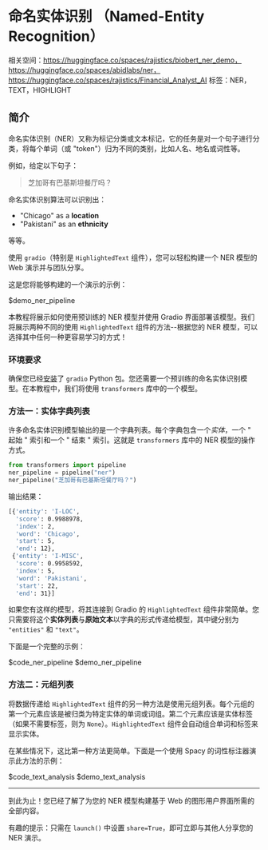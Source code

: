 # 命名实体识别 （Named-Entity Recognition）

相关空间：https://huggingface.co/spaces/rajistics/biobert_ner_demo，https://huggingface.co/spaces/abidlabs/ner，https://huggingface.co/spaces/rajistics/Financial_Analyst_AI
标签：NER，TEXT，HIGHLIGHT

## 简介

命名实体识别（NER）又称为标记分类或文本标记，它的任务是对一个句子进行分类，将每个单词（或 "token"）归为不同的类别，比如人名、地名或词性等。

例如，给定以下句子：

> 芝加哥有巴基斯坦餐厅吗？

命名实体识别算法可以识别出：

- "Chicago" as a **location**
- "Pakistani" as an **ethnicity**

等等。

使用 `gradio`（特别是 `HighlightedText` 组件），您可以轻松构建一个 NER 模型的 Web 演示并与团队分享。

这是您将能够构建的一个演示的示例：

$demo_ner_pipeline

本教程将展示如何使用预训练的 NER 模型并使用 Gradio 界面部署该模型。我们将展示两种不同的使用 `HighlightedText` 组件的方法--根据您的 NER 模型，可以选择其中任何一种更容易学习的方式！

### 环境要求

确保您已经[安装](/getting_started)了 `gradio` Python 包。您还需要一个预训练的命名实体识别模型。在本教程中，我们将使用 `transformers` 库中的一个模型。

### 方法一：实体字典列表

许多命名实体识别模型输出的是一个字典列表。每个字典包含一个*实体*，一个 " 起始 " 索引和一个 " 结束 " 索引。这就是 `transformers` 库中的 NER 模型的操作方式。

```py
from transformers import pipeline
ner_pipeline = pipeline("ner")
ner_pipeline("芝加哥有巴基斯坦餐厅吗？")
```

输出结果：

```bash
[{'entity': 'I-LOC',
  'score': 0.9988978,
  'index': 2,
  'word': 'Chicago',
  'start': 5,
  'end': 12},
 {'entity': 'I-MISC',
  'score': 0.9958592,
  'index': 5,
  'word': 'Pakistani',
  'start': 22,
  'end': 31}]
```

如果您有这样的模型，将其连接到 Gradio 的 `HighlightedText` 组件非常简单。您只需要将这个**实体列表**与**原始文本**以字典的形式传递给模型，其中键分别为 `"entities"` 和 `"text"`。

下面是一个完整的示例：

$code_ner_pipeline
$demo_ner_pipeline

### 方法二：元组列表

将数据传递给 `HighlightedText` 组件的另一种方法是使用元组列表。每个元组的第一个元素应该是被归类为特定实体的单词或词组。第二个元素应该是实体标签（如果不需要标签，则为 `None`）。`HighlightedText` 组件会自动组合单词和标签来显示实体。

在某些情况下，这比第一种方法更简单。下面是一个使用 Spacy 的词性标注器演示此方法的示例：

$code_text_analysis
$demo_text_analysis

---

到此为止！您已经了解了为您的 NER 模型构建基于 Web 的图形用户界面所需的全部内容。

有趣的提示：只需在 `launch()` 中设置 `share=True`，即可立即与其他人分享您的 NER 演示。
